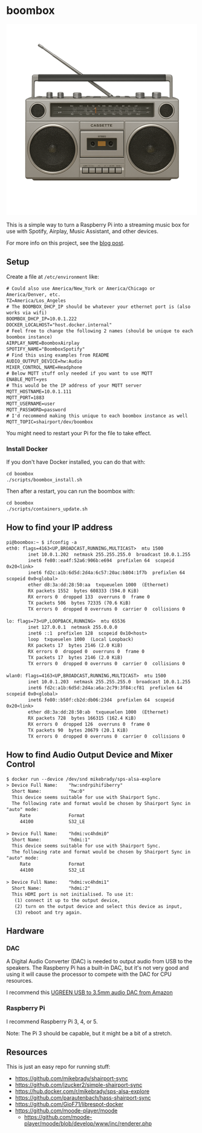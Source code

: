 # boombox

![Boombox](./images/boombox_transparent_bg.png)

This is a simple way to turn a Raspberry Pi into a streaming music box 
for use with Spotify, Airplay, Music Assistant, and other devices.

For more info on this project, see the [blog post](https://jordanzucker.guru/posts/presenting-boombox/).

## Setup

Create a file at `/etc/environment` like:

```
# Could also use America/New_York or America/Chicago or America/Denver, etc.
TZ=America/Los_Angeles
# The BOOMBOX_DHCP_IP should be whatever your ethernet port is (also works via wifi)
BOOMBOX_DHCP_IP=10.0.1.222
DOCKER_LOCALHOST="host.docker.internal"
# Feel free to change the following 2 names (should be unique to each boombox instance)
AIRPLAY_NAME=BoomboxAirplay
SPOTIFY_NAME="BoomboxSpotify"
# Find this using examples from README
AUDIO_OUTPUT_DEVICE=hw:Audio
MIXER_CONTROL_NAME=Headphone
# Below MQTT stuff only needed if you want to use MQTT
ENABLE_MQTT=yes
# This would be the IP address of your MQTT server
MQTT_HOSTNAME=10.0.1.111
MQTT_PORT=1883
MQTT_USERNAME=user
MQTT_PASSWORD=password
# I'd recommend making this unique to each boombox instance as well
MQTT_TOPIC=shairport/dev/boombox
```

You might need to restart your Pi for the file to take effect.

### Install Docker

If you don't have Docker installed, you can do that with:

```
cd boombox
./scripts/boombox_install.sh
```

Then after a restart, you can run the boombox with:

```
cd boombox
./scripts/containers_update.sh
```

## How to find your IP address

```
pi@boombox:~ $ ifconfig -a
eth0: flags=4163<UP,BROADCAST,RUNNING,MULTICAST>  mtu 1500
        inet 10.0.1.202  netmask 255.255.255.0  broadcast 10.0.1.255
        inet6 fe80::ea4f:52a6:906b:e694  prefixlen 64  scopeid 0x20<link>
        inet6 fd2c:a1b:6d5d:2d4a:6c57:20ac:b804:1f7b  prefixlen 64  scopeid 0x0<global>
        ether d8:3a:dd:28:50:aa  txqueuelen 1000  (Ethernet)
        RX packets 1552  bytes 608333 (594.0 KiB)
        RX errors 0  dropped 133  overruns 0  frame 0
        TX packets 506  bytes 72335 (70.6 KiB)
        TX errors 0  dropped 0 overruns 0  carrier 0  collisions 0

lo: flags=73<UP,LOOPBACK,RUNNING>  mtu 65536
        inet 127.0.0.1  netmask 255.0.0.0
        inet6 ::1  prefixlen 128  scopeid 0x10<host>
        loop  txqueuelen 1000  (Local Loopback)
        RX packets 17  bytes 2146 (2.0 KiB)
        RX errors 0  dropped 0  overruns 0  frame 0
        TX packets 17  bytes 2146 (2.0 KiB)
        TX errors 0  dropped 0 overruns 0  carrier 0  collisions 0

wlan0: flags=4163<UP,BROADCAST,RUNNING,MULTICAST>  mtu 1500
        inet 10.0.1.203  netmask 255.255.255.0  broadcast 10.0.1.255
        inet6 fd2c:a1b:6d5d:2d4a:a6a:2c79:3f84:cf81  prefixlen 64  scopeid 0x0<global>
        inet6 fe80::b50f:cb2d:db06:23d4  prefixlen 64  scopeid 0x20<link>
        ether d8:3a:dd:28:50:ab  txqueuelen 1000  (Ethernet)
        RX packets 728  bytes 166315 (162.4 KiB)
        RX errors 0  dropped 126  overruns 0  frame 0
        TX packets 90  bytes 20679 (20.1 KiB)
        TX errors 0  dropped 0 overruns 0  carrier 0  collisions 0
```

## How to find Audio Output Device and Mixer Control

```
$ docker run --device /dev/snd mikebrady/sps-alsa-explore
> Device Full Name:    "hw:sndrpihifiberry"
  Short Name:          "hw:0"
  This device seems suitable for use with Shairport Sync.
  The following rate and format would be chosen by Shairport Sync in "auto" mode:
     Rate              Format
     44100             S32_LE

> Device Full Name:    "hdmi:vc4hdmi0"
  Short Name:          "hdmi:1"
  This device seems suitable for use with Shairport Sync.
  The following rate and format would be chosen by Shairport Sync in "auto" mode:
     Rate              Format
     44100             S32_LE

> Device Full Name:    "hdmi:vc4hdmi1"
  Short Name:          "hdmi:2"
  This HDMI port is not initialised. To use it:
   (1) connect it up to the output device,
   (2) turn on the output device and select this device as input,
   (3) reboot and try again.
```

## Hardware

### DAC

A Digital Audio Converter (DAC) is needed to output audio from USB to the speakers. 
The Raspberry Pi has a built-in DAC, but it's not very good and using it will cause 
the processor to compete with the DAC for CPU resources.

I recommend this [UGREEN USB to 3.5mm audio DAC from Amazon](https://www.amazon.com/dp/B08Y8CZB2S)

### Raspberry Pi

I recommend Raspberry Pi 3, 4, or 5.

Note: The Pi 3 should be capable, but it might be a bit of a stretch.

## Resources

This is just an easy repo for running stuff:

* https://github.com/mikebrady/shairport-sync
* https://github.com/jzucker2/simple-shairport-sync
* https://hub.docker.com/r/mikebrady/sps-alsa-explore
* https://github.com/parautenbach/hass-shairport-sync
* https://github.com/GioF71/librespot-docker
* https://github.com/moode-player/moode
  * https://github.com/moode-player/moode/blob/develop/www/inc/renderer.php
